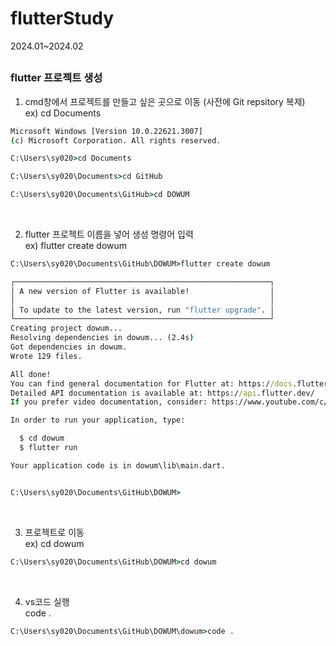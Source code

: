 # flutterStudy
2024.01~2024.02  
##
### flutter 프로젝트 생성
1. cmd창에서 프로젝트를 만들고 싶은 곳으로 이동 (사전에 Git repsitory 복제)  
   ex) cd Documents
```cmd
Microsoft Windows [Version 10.0.22621.3007]
(c) Microsoft Corporation. All rights reserved.

C:\Users\sy020>cd Documents

C:\Users\sy020\Documents>cd GitHub

C:\Users\sy020\Documents\GitHub>cd DOWUM
```
<br/>

2. flutter 프로젝트 이름을 넣어 생성 명령어 입력   
   ex) flutter create dowum
```cmd
C:\Users\sy020\Documents\GitHub\DOWUM>flutter create dowum

┌─────────────────────────────────────────────────────────┐
│ A new version of Flutter is available!                  │
│                                                         │
│ To update to the latest version, run "flutter upgrade". │
└─────────────────────────────────────────────────────────┘
Creating project dowum...
Resolving dependencies in dowum... (2.4s)
Got dependencies in dowum.
Wrote 129 files.

All done!
You can find general documentation for Flutter at: https://docs.flutter.dev/
Detailed API documentation is available at: https://api.flutter.dev/
If you prefer video documentation, consider: https://www.youtube.com/c/flutterdev

In order to run your application, type:

  $ cd dowum
  $ flutter run

Your application code is in dowum\lib\main.dart.


C:\Users\sy020\Documents\GitHub\DOWUM>
```
<br/>

3. 프로젝트로 이동   
   ex) cd dowum
```cmd
C:\Users\sy020\Documents\GitHub\DOWUM>cd dowum
```
<br/>

4. vs코드 실행   
   code .   
``` cmd
C:\Users\sy020\Documents\GitHub\DOWUM\dowum>code .
```
<br/>
